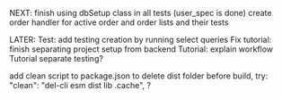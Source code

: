 NEXT:
finish using dbSetup class in all tests (user_spec is done)
create order handler for active order and order lists and their tests



LATER:
Test: add testing creation by running select queries
Fix tutorial: finish separating project setup from backend
Tutorial: explain workflow
Tutorial separate testing?

add clean script to package.json to delete dist folder before build, try:
"clean": "del-cli esm dist lib .cache", ?